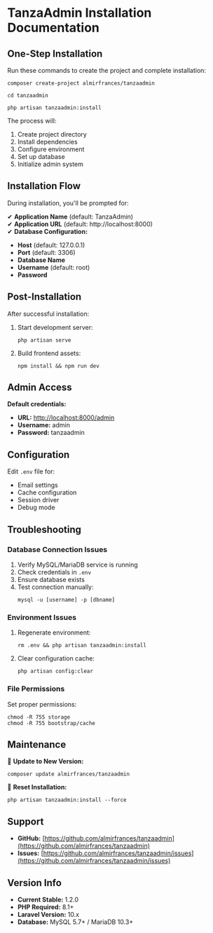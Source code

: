 # TanzaAdmin Installation Documentation

## One-Step Installation
Run these commands to create the project and complete installation:

```
composer create-project almirfrances/tanzaadmin
```
```
cd tanzaadmin
```
```
php artisan tanzaadmin:install
```

The process will:
1. Create project directory
2. Install dependencies
3. Configure environment
4. Set up database
5. Initialize admin system

## Installation Flow
During installation, you'll be prompted for:

✔ **Application Name** (default: TanzaAdmin)  
✔ **Application URL** (default: http://localhost:8000)  
✔ **Database Configuration:**  
  - **Host** (default: 127.0.0.1)  
  - **Port** (default: 3306)  
  - **Database Name**  
  - **Username** (default: root)  
  - **Password**  

## Post-Installation
After successful installation:

1. Start development server:  
   ```
   php artisan serve
   ```

2. Build frontend assets:  
   ```
   npm install && npm run dev
   ```

## Admin Access
**Default credentials:**  
- **URL:** [http://localhost:8000/admin](http://localhost:8000/admin)  
- **Username:** admin  
- **Password:** tanzaadmin  

## Configuration
Edit `.env` file for:
- Email settings  
- Cache configuration  
- Session driver  
- Debug mode  

## Troubleshooting

### Database Connection Issues
1. Verify MySQL/MariaDB service is running  
2. Check credentials in `.env`  
3. Ensure database exists  
4. Test connection manually:  
   ```
   mysql -u [username] -p [dbname]
   ```

### Environment Issues
1. Regenerate environment:  
   ```
   rm .env && php artisan tanzaadmin:install
   ```
2. Clear configuration cache:  
   ```
   php artisan config:clear
   ```

### File Permissions
Set proper permissions:  
```
chmod -R 755 storage
chmod -R 755 bootstrap/cache
```

## Maintenance

🔹 **Update to New Version:**  
```
composer update almirfrances/tanzaadmin
```

🔹 **Reset Installation:**  
```
php artisan tanzaadmin:install --force
```

## Support
- **GitHub:** [https://github.com/almirfrances/tanzaadmin](https://github.com/almirfrances/tanzaadmin)  
- **Issues:** [https://github.com/almirfrances/tanzaadmin/issues](https://github.com/almirfrances/tanzaadmin/issues)  

## Version Info
- **Current Stable:** 1.2.0  
- **PHP Required:** 8.1+  
- **Laravel Version:** 10.x  
- **Database:** MySQL 5.7+ / MariaDB 10.3+  
